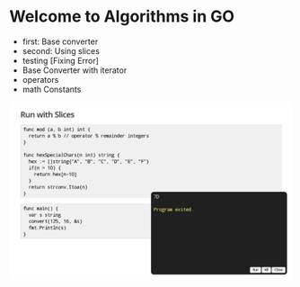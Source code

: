 # Welcome to Algorithms in GO

- first: Base converter
- second: Using slices
- testing [Fixing Error]
- Base Converter with iterator
- operators
- math Constants

![using slices](https://github.com/ggerman/pandora/blob/master/Base%20Conversion/slide.png)

